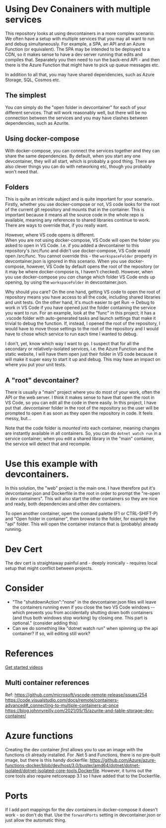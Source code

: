 # Using Dev Conainers with multiple services
This repository looks at using devcontainers in a more complex scenario.  
We often have a setup with multiple services that you may all want to run and debug simultaneously. For example, a SPA, an API and an Azure Function (or equivalent). The SPA may be intended to be deployed to a CDN, so it makes sense to have a dev server running that edits and compiles that. Separately you then need to run the back-end API - and then there is the Azure Function that might have to pick up queue messages etc.

In addition to all that, you may have shared dependencies, such as Azure Storage, SQL, Cosmos etc. 

## The simplest
You *can* simply do the "open folder in devcontainer" for each of your different services. That will work reasonably well, but there will be no connection between the services and you may have clashes between dependencies, such as Azurite.

## Using docker-compose
With docker-compose, you can connect the services together and they can share the same dependencies. By default, when you start any one devcontainer, they will all start, which is probably a good thing. There are also clever things you can do with networking etc, though you probably won't need that.

## Folders
This is quite an intricate subject and is quite important for your scenario.
Firstly, whether you use docker-compose or not, VS code looks for the root of the current git repository and mounts that in the container. This is important because it means all the source code in the whole repo is available, meaning any references to shared libraries continue to work. There are ways to override that, if you really want.

However, where VS code opens is different.  
When you are not using docker-compose, VS Code will open the folder you asked to open in VS Code. I.e. if you added a devcontainer to this repository's /src/func and didn't use docker-compose, VS Code would open /src/func. You cannot override this - the `workspaceFolder` property in devcontainer.json is ignored in this scenario. 
When you use docker-compose, however, VS Code by default opens the root of the repository (or it may be where docker-compose is, I haven't checked). However, when you use docker-compose you *can* change which folder VS Code ends up opening, by using the `workspaceFolder` in devcontainer.json. 

Why should you care? 
On the one hand, getting VS code to open the root of repository means you have access to all the code, including shared libraries and unit tests. 
On the other hand, it's *much* easier to get Run -> Debug to work in VS Code if you have opened just the folder containing the service you want to run. For an example, look at the "func" in this project; it has a .vscode folder with auto-generated tasks and launch settings that make it trivial to debug the function. If, instead, I opened the root of the repository, I would have to move those settings to the root of the repository and I would have to chose which service to run each time I wanted to debug. 

I don't, yet, know which way I want to go. I suspect that for all the secondary or relatively-isolated services, i.e. the Azure Function and the static website, I will have them open just their folder in VS code because it will make it super easy to start it up and debug. This may have an impact on where you put your unit tests.

## A "root" devcontainer?
There is usually a "main" project where you do most of your work, often the API or the web server. I think it makes sense to have that open the root in VS Code, so you can edit all the code in there easily. In this project, I have put that .devcontainer folder in the root of the repository so the user will be prompted to open it as soon as they open the repository in code. It feels messy, but... 

Note that the code folder is *mounted* into each container, meaning changes are instantly available in all containers. So, you can do `dotnet watch run` in a service container; when you edit a shared library in the "main" container, the service will detect that and recompile. 

# Use this example with devcontainers.
In this solution, the "web" project is the main one. I have therefore put it's devcontainer.json and Dockerfile in the root in order to prompt the "re-open in dev containers". This will also start the other containers so they are nice and ready, both dependencies and other dev containers. 

To open another container, open the comand palette (F1 or CTRL-SHIFT-P) and "Open folder in container", then browse to the folder, for example the "api" folder. This will open the container instance that is (probably) already running.

# Dev Cert
The dev cert is straightaway painful and - deeply ironically - requires local setup that might conflict between projects.



# Consider
- "The "shutdownAction":"none" in the devcontainer.json files will leave the containers running even if you close the two VS Code windows -- which prevents you from accidentally shutting down both containers (and thus both windows stop working) by closing one. This part is optional." (consider adding this)
- Can we do something like "dotnet watch run" when spinning up the api container? If so, will editing still work?

# References
[Get started videos](https://channel9.msdn.com/Series/Beginners-Series-to-Dev-Containers)
## Multi container references
Ref: https://github.com/microsoft/vscode-remote-release/issues/254
https://code.visualstudio.com/docs/remote/containers-advanced#_connecting-to-multiple-containers-at-once
https://blog.johnnyreilly.com/2021/05/15/azurite-and-table-storage-dev-container/

# Azure functions
Creating the dev container *first* allows you to use an image with the functions cli already installed.
For .Net 5 and Functions, there is no pre-built image, but there is this handy dockerfile: https://github.com/Azure/azure-functions-docker/blob/dev/host/3.0/buster/amd64/dotnet/dotnet-isolated/dotnet-isolated-core-tools.Dockerfile. However, it turns out the core tools also require netcoreapp 3.1 so I have added that to the Dockerfile. 


# Ports
If I add port mappings for the dev containers in docker-compose it doesn't work - so don't do that. Use the `forwardPorts` setting in devcontainer.json or just allow the automatic thing.

